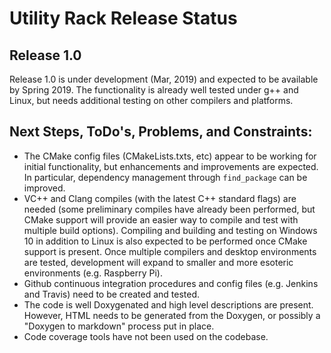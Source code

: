 # Utility Rack Release Status

## Release 1.0

Release 1.0 is under development (Mar, 2019) and expected to be available by Spring 2019. The functionality is already well tested under g++ and Linux, but needs additional testing on other compilers and platforms.

## Next Steps, ToDo's, Problems, and Constraints:

- The CMake config files (CMakeLists.txts, etc) appear to be working for initial functionality, but enhancements and improvements are expected. In particular, dependency management through `find_package` can be improved.
- VC++ and Clang compiles (with the latest C++ standard flags) are needed (some preliminary compiles have already been performed, but CMake support will provide an easier way to compile and test with multiple build options). Compiling and building and testing on Windows 10 in addition to Linux is also expected to be performed once CMake support is present. Once multiple compilers and desktop environments are tested, development will expand to smaller and more esoteric environments (e.g. Raspberry Pi).
- Github continuous integration procedures and config files (e.g. Jenkins and Travis) need to be created and tested.
- The code is well Doxygenated and high level descriptions are present. However, HTML needs to be generated from the Doxygen, or possibly a "Doxygen to markdown" process put in place.
- Code coverage tools have not been used on the codebase.

